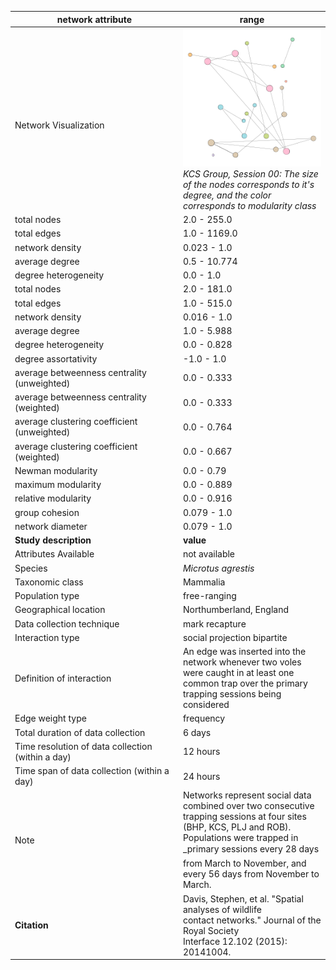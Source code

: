 network attribute|range
---|---
<img width=2500> Network Visualization | ![NetworkImage](/Networks/Visualizations/voles_begon_site_KCS_trapping_session_00.png) *KCS Group, Session 00: The size of the nodes corresponds to it's degree, and the color corresponds to modularity class*
total nodes|2.0 - 255.0
total edges|1.0 - 1169.0
network density|0.023 - 1.0
average degree|0.5 - 10.774
degree heterogeneity|0.0 - 1.0
total nodes|2.0 - 181.0
total edges|1.0 - 515.0
network density|0.016 - 1.0
average degree|1.0 - 5.988
degree heterogeneity|0.0 - 0.828
degree assortativity|-1.0 - 1.0
average betweenness centrality (unweighted)|0.0 - 0.333
average betweenness centrality (weighted)|0.0 - 0.333
average clustering coefficient (unweighted)|0.0 - 0.764
average clustering coefficient (weighted)|0.0 - 0.667
Newman modularity|0.0 - 0.79
maximum modularity|0.0 - 0.889
relative modularity|0.0 - 0.916
group cohesion|0.079 - 1.0
network diameter|0.079 - 1.0
**Study description**|**value**
Attributes Available|not available
Species|*Microtus agrestis*
Taxonomic class|Mammalia
Population type|free-ranging
Geographical location|Northumberland, England
Data collection technique|mark recapture
Interaction type|social projection bipartite
Definition of interaction| An edge was inserted into the network whenever two voles were caught in at least one common trap over the primary trapping sessions being considered
Edge weight type| frequency
Total duration of data collection|6 days
Time resolution of data collection (within a day)| 12 hours
Time span of data collection (within a day)| 24 hours
Note| Networks represent social data combined over two consecutive trapping sessions at four sites (BHP, KCS, PLJ and ROB). Populations were trapped in _primary sessions every 28 days from March to November, and every 56 days from November to March.
**Citation** | Davis, Stephen, et al. "Spatial analyses of wildlife <br> contact networks." Journal of the Royal Society <br> Interface 12.102 (2015): 20141004.
